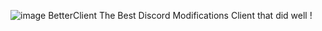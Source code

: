    ![image](https://github.com/FroOOOst/BetterClient/assets/131593142/867a3a0a-443a-4ae2-a7f9-3d433a2063a2)
BetterClient
The Best Discord Modifications Client that did well !






